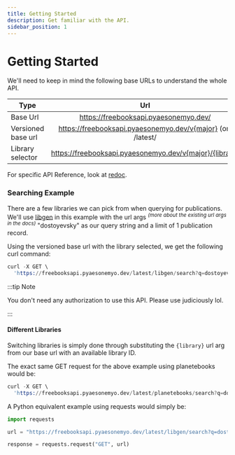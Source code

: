 ```yaml
---
title: Getting Started
description: Get familiar with the API.
sidebar_position: 1
---
```


# Getting Started

We'll need to keep in mind the following base URLs to understand the whole API.

| Type      | Url |
| ------------- |:-------------:|
| Base Url      | https://freebooksapi.pyaesonemyo.dev/ |
| Versioned base url      | https://freebooksapi.pyaesonemyo.dev/v{major} (or) /latest/ |
| Library selector | https://freebooksapi.pyaesonemyo.dev/v{major}/{library} |

For specific API Reference, look at [redoc](https://freebooksapi.pyaesonemyo.dev/latest/docs).

### Searching Example

There are a few libraries we can pick from when querying for publications. We'll use [libgen](http://gen.lib.rus.ec/) in this example with the url args <sup>*(more about the existing url args in the docs)*</sup> "dostoyevsky" as our query string and a limit of 1 publication record.

Using the versioned base url with the library selected, we get the following curl command:
```s
curl -X GET \
  'https://freebooksapi.pyaesonemyo.dev/latest/libgen/search?q=dostoyevsky&limit=1'
```

:::tip Note

You don't need any authorization to use this API. Please use judiciously lol.

:::

#### Different Libraries

Switching libraries is simply done through substituting the `{library}` url arg from our base url with an available library ID.

The exact same GET request for the above example using planetebooks would be:

```s
curl -X GET \
  'https://freebooksapi.pyaesonemyo.dev/latest/planetebooks/search?q=dostoyevsky&limit=1'
```

A Python equivalent example using requests would simply be:

```py
import requests

url = "https://freebooksapi.pyaesonemyo.dev/latest/libgen/search?q=dostoyevsky&limit=1"

response = requests.request("GET", url)
```

